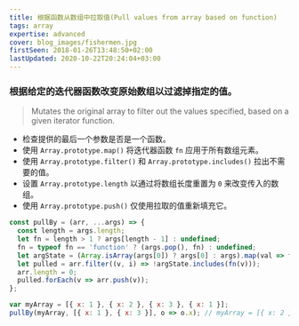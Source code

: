 ```yaml
---
title: 根据函数从数组中拉取值(Pull values from array based on function)
tags: array
expertise: advanced
cover: blog_images/fishermen.jpg
firstSeen: 2018-01-26T13:48:50+02:00
lastUpdated: 2020-10-22T20:24:04+03:00
---
```


### 根据给定的迭代器函数改变原始数组以过滤掉指定的值。
> Mutates the original array to filter out the values specified, based on a given iterator function.

- 检查提供的最后一个参数是否是一个函数。
- 使用 `Array.prototype.map()` 将迭代器函数 `fn` 应用于所有数组元素。
- 使用 `Array.prototype.filter()` 和 `Array.prototype.includes()` 拉出不需要的值。
- 设置 `Array.prototype.length` 以通过将数组长度重置为 `0` 来改变传入的数组。
- 使用 `Array.prototype.push()` 仅使用拉取的值重新填充它。

```js
const pullBy = (arr, ...args) => {
  const length = args.length;
  let fn = length > 1 ? args[length - 1] : undefined;
  fn = typeof fn == 'function' ? (args.pop(), fn) : undefined;
  let argState = (Array.isArray(args[0]) ? args[0] : args).map(val => fn(val));
  let pulled = arr.filter((v, i) => !argState.includes(fn(v)));
  arr.length = 0;
  pulled.forEach(v => arr.push(v));
};
```

```js
var myArray = [{ x: 1 }, { x: 2 }, { x: 3 }, { x: 1 }];
pullBy(myArray, [{ x: 1 }, { x: 3 }], o => o.x); // myArray = [{ x: 2 }]
```
